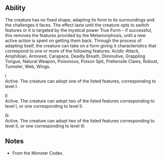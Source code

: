 ## Ability
The creature has no fixed shape, adapting its form to its surroundings and the challenges it faces. The effect lasts until the creature opts to switch features or it is targeted by the mystical power True Form – if successful, this removes the features provided by the Metamorphosis, until a new active action is spent on getting them back. Through the process of adapting itself, the creature can take on a form giving it characteristics that correspond to one or more of the following features: Acidic Attack, Amphibian, Armored, Carapace, Deadly Breath, Diminutive, Grappling Tongue, Natural Weapon, Poisonous, Poison Spit, Prehensile Claws, Robust, Tunneler, Web, Wings.

I<br>Active. The creature can adopt one of the listed features, corresponding to level I.

II<br>Active. The creature can adopt two of the listed features corresponding to level I, or one corresponding to level II.

III<br>Active. The creature can adopt two of the listed features corresponding to level II, or one corresponding to level III.
## Notes
* From the Monster Codex.